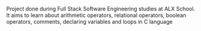 Project done during Full Stack Software Engineering studies at ALX School. It aims to learn about arithmetic operators, relational operators, boolean operators, comments, declaring variables and loops in C language
